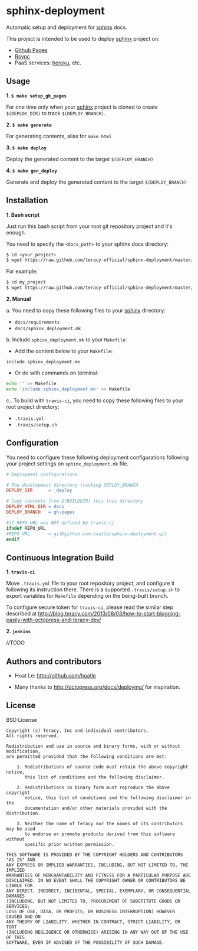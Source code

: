 sphinx-deployment
=================

Automatic setup and deployment for [sphinx][] docs.

This project is intended to be used to deploy [sphinx][] project on:

- [Github Pages](https://help.github.com/categories/20/articles)
- [Rsync](http://en.wikipedia.org/wiki/Rsync)
- PaaS services: [heroku](http://heroku.com/), etc.

Usage
-----

**1. `$ make setup_gh_pages`**

For one time only when your [sphinx][] project is cloned to create `$(DEPLOY_DIR)` to track
`$(DEPLOY_BRANCH)`.

**2. `$ make generate`**

For generating contents, alias for `make html`

**3. `$ make deploy`**

Deploy the generated content to the target `$(DEPLOY_BRANCH)`

**4. `$ make gen_deploy`**

Generate and deploy the generated content to the target `$(DEPLOY_BRANCH)`


Installation
------------

**1. Bash script**

Just run this bash script from your root git repository project and it's enough.

You need to specify the `<docs_path>` to your sphinx docs directory:

``` bash
$ cd <your_project>
$ wget https://raw.github.com/teracy-official/sphinx-deployment/master/scripts/spxd.sh && chmod +x ./spxd.sh && ./spxd.sh -p <docs_path>
```

For example:

``` bash
$ cd my_project
$ wget https://raw.github.com/teracy-official/sphinx-deployment/master/scripts/spxd.sh && chmod +x ./spxd.sh && ./spxd.sh -p ./docs
```

**2. Manual**

a. You need to copy these following files to your [sphinx][] directory:

- `docs/requirements`
- `docs/sphinx_deployment.mk`

b. Include `sphinx_deployment.mk` to your `Makefile`:

- Add the content below to your `Makefile`:

```
include sphinx_deployment.mk
```

- Or do with commands on terminal:

``` bash
echo '' >> Makefile
echo 'include sphinx_deployment.mk' >> Makefile
```



c.. To build with `travis-ci`, you need to copy these following files to your root project directory:

- `.travis.yml`
- `.travis/setup.sh`


Configuration
-------------

You need to configure these following deployment configurations following your project settings on
`sphinx_deployment.mk` file.

``` Makefile
# Deployment configurations

# The development directory tracking DEPLOY_BRANCH
DEPLOY_DIR      = _deploy

# Copy contents from $(BUILDDIR) this this directory
DEPLOY_HTML_DIR = docs
DEPLOY_BRANCH   = gh-pages

#if REPO_URL was NOT defined by travis-ci
ifndef REPO_URL
#REPO_URL       = git@github.com:hoatle/sphinx-deployment.git
endif
```

Continuous Integration Build
----------------------------

**1. `travis-ci`**

Move `.travis.yml` file to your root repository project, and configure it following its
instruction there. There is a supported `.travis/setup.sh` to export variables for `Makefile`
depending on the being-built branch.

To configure secure token for `travis-ci`, please read the similar step described at
http://blog.teracy.com/2013/08/03/how-to-start-blogging-easily-with-octopress-and-teracy-dev/


**2. `jenkins`**

//TODO


Authors and contributors
------------------------

- Hoat Le: http://github.com/hoatle

- Many thanks to http://octopress.org/docs/deploying/ for inspiration.

License
-------

BSD License

```
Copyright (c) Teracy, Inc and individual contributors.
All rights reserved.

Redistribution and use in source and binary forms, with or without modification,
are permitted provided that the following conditions are met:

    1. Redistributions of source code must retain the above copyright notice,
       this list of conditions and the following disclaimer.

    2. Redistributions in binary form must reproduce the above copyright
       notice, this list of conditions and the following disclaimer in the
       documentation and/or other materials provided with the distribution.

    3. Neither the name of Teracy nor the names of its contributors may be used
       to endorse or promote products derived from this software without
       specific prior written permission.

THIS SOFTWARE IS PROVIDED BY THE COPYRIGHT HOLDERS AND CONTRIBUTORS "AS IS" AND
ANY EXPRESS OR IMPLIED WARRANTIES, INCLUDING, BUT NOT LIMITED TO, THE IMPLIED
WARRANTIES OF MERCHANTABILITY AND FITNESS FOR A PARTICULAR PURPOSE ARE
DISCLAIMED. IN NO EVENT SHALL THE COPYRIGHT OWNER OR CONTRIBUTORS BE LIABLE FOR
ANY DIRECT, INDIRECT, INCIDENTAL, SPECIAL, EXEMPLARY, OR CONSEQUENTIAL DAMAGES
(INCLUDING, BUT NOT LIMITED TO, PROCUREMENT OF SUBSTITUTE GOODS OR SERVICES;
LOSS OF USE, DATA, OR PROFITS; OR BUSINESS INTERRUPTION) HOWEVER CAUSED AND ON
ANY THEORY OF LIABILITY, WHETHER IN CONTRACT, STRICT LIABILITY, OR TORT
(INCLUDING NEGLIGENCE OR OTHERWISE) ARISING IN ANY WAY OUT OF THE USE OF THIS
SOFTWARE, EVEN IF ADVISED OF THE POSSIBILITY OF SUCH DAMAGE.

```

[sphinx]: http://sphinx-doc.org
